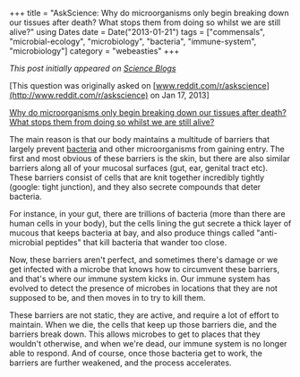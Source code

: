 +++
title = "AskScience: Why do microorganisms only begin breaking down our tissues after death? What stops them from doing so whilst we are still alive?"
using Dates
date = Date("2013-01-21")
tags = ["commensals", "microbial-ecology", "microbiology", "bacteria", "immune-system", "microbiology"]
category = "webeasties"
+++

_This post initially appeared on [Science Blogs](http://scienceblogs.com/webeasties)_

[This question was originally asked on [www.reddit.com/r/askscience](http://www.reddit.com/r/askscience) on Jan 17, 2013]

[Why do microorganisms only begin breaking down our tissues after death? What stops them from doing so whilst we are still alive?](http://www.reddit.com/r/askscience/comments/16pjum/why_do_microorganisms_only_begin_breaking_down/)

The main reason is that our body maintains a multitude of barriers that largely prevent [bacteria](/tag/bacteria) and other microorganisms from gaining entry. The first and most obvious of these barriers is the skin, but there are also similar barriers along all of your mucosal surfaces (gut, ear, genital tract etc). These barriers consist of cells that are knit together incredibly tightly (google: tight junction), and they also secrete compounds that deter bacteria.

For instance, in your gut, there are trillions of bacteria (more than there are human cells in your body), but the cells lining the gut secrete a thick layer of mucous that keeps bacteria at bay, and also produce things called "anti-microbial peptides" that kill bacteria that wander too close.

Now, these barriers aren't perfect, and sometimes there's damage or we get infected with a microbe that knows how to circumvent these barriers, and that's where our immune system kicks in. Our immune system has evolved to detect the presence of microbes in locations that they are not supposed to be, and then moves in to try to kill them.

These barriers are not static, they are active, and require a lot of effort to maintain. When we die, the cells that keep up those barriers die, and the barriers break down. This allows microbes to get to places that they wouldn't otherwise, and when we're dead, our immune system is no longer able to respond. And of course, once those bacteria get to work, the barriers are further weakened, and the process accelerates.
 

      
  
